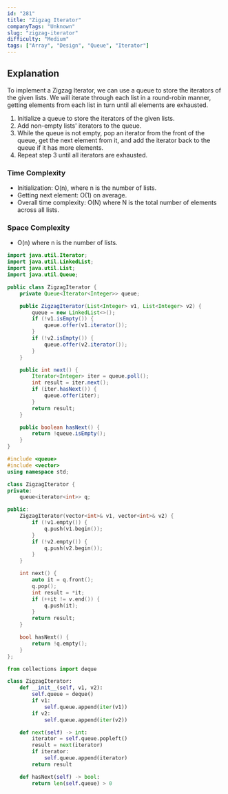 ```yaml
---
id: "281"
title: "Zigzag Iterator"
companyTags: "Unknown"
slug: "zigzag-iterator"
difficulty: "Medium"
tags: ["Array", "Design", "Queue", "Iterator"]
---
```


## Explanation

To implement a Zigzag Iterator, we can use a queue to store the iterators of the given lists. We will iterate through each list in a round-robin manner, getting elements from each list in turn until all elements are exhausted.

1. Initialize a queue to store the iterators of the given lists.
2. Add non-empty lists' iterators to the queue.
3. While the queue is not empty, pop an iterator from the front of the queue, get the next element from it, and add the iterator back to the queue if it has more elements.
4. Repeat step 3 until all iterators are exhausted.

### Time Complexity
- Initialization: O(n), where n is the number of lists.
- Getting next element: O(1) on average.
- Overall time complexity: O(N) where N is the total number of elements across all lists.

### Space Complexity
- O(n) where n is the number of lists.
```java
import java.util.Iterator;
import java.util.LinkedList;
import java.util.List;
import java.util.Queue;

public class ZigzagIterator {
    private Queue<Iterator<Integer>> queue;

    public ZigzagIterator(List<Integer> v1, List<Integer> v2) {
        queue = new LinkedList<>();
        if (!v1.isEmpty()) {
            queue.offer(v1.iterator());
        }
        if (!v2.isEmpty()) {
            queue.offer(v2.iterator());
        }
    }

    public int next() {
        Iterator<Integer> iter = queue.poll();
        int result = iter.next();
        if (iter.hasNext()) {
            queue.offer(iter);
        }
        return result;
    }

    public boolean hasNext() {
        return !queue.isEmpty();
    }
}
```

```cpp
#include <queue>
#include <vector>
using namespace std;

class ZigzagIterator {
private:
    queue<iterator<int>> q;

public:
    ZigzagIterator(vector<int>& v1, vector<int>& v2) {
        if (!v1.empty()) {
            q.push(v1.begin());
        }
        if (!v2.empty()) {
            q.push(v2.begin());
        }
    }

    int next() {
        auto it = q.front();
        q.pop();
        int result = *it;
        if (++it != v.end()) {
            q.push(it);
        }
        return result;
    }

    bool hasNext() {
        return !q.empty();
    }
};
```

```python
from collections import deque

class ZigzagIterator:
    def __init__(self, v1, v2):
        self.queue = deque()
        if v1:
            self.queue.append(iter(v1))
        if v2:
            self.queue.append(iter(v2))

    def next(self) -> int:
        iterator = self.queue.popleft()
        result = next(iterator)
        if iterator:
            self.queue.append(iterator)
        return result

    def hasNext(self) -> bool:
        return len(self.queue) > 0
```